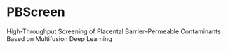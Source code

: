 # PBScreen
High-Throughput Screening of Placental Barrier–Permeable Contaminants Based on Multifusion Deep Learning
